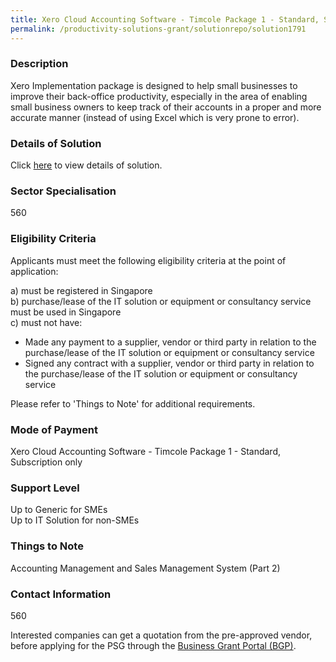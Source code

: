 ```yaml
---
title: Xero Cloud Accounting Software - Timcole Package 1 - Standard, Subscription only
permalink: /productivity-solutions-grant/solutionrepo/solution1791
---
```


### Description

Xero Implementation package is designed to help small businesses to improve their back-office productivity, especially in the area of enabling small business owners to keep track of their accounts in a proper and more accurate manner (instead of using Excel which is very prone to error).

### Details of Solution

Click <a href='TIMCOLE PTE LTD' target='_blank' rel='noopener'>here</a> to view details of solution.

### Sector Specialisation

 560 

### Eligibility Criteria

Applicants must meet the following eligibility criteria at the point of application:

a) must be registered in Singapore <br>
b) purchase/lease of the IT solution or equipment or consultancy service must be used in Singapore <br>
c) must not have:
- Made any payment to a supplier, vendor or third party in relation to the purchase/lease of the IT solution or equipment or consultancy service
- Signed any contract with a supplier, vendor or third party in relation to the purchase/lease of the IT solution or equipment or consultancy service

Please refer to 'Things to Note' for additional requirements.

### Mode of Payment
Xero Cloud Accounting Software - Timcole Package 1 - Standard, Subscription only

### Support Level
Up to Generic for SMEs <br>
Up to IT Solution for non-SMEs

### Things to Note
Accounting Management and Sales Management System (Part 2)

### Contact Information
560

Interested companies can get a quotation from the pre-approved vendor, before applying for the PSG through the <a target='_blank' rel='noopener' href='https://www.businessgrants.gov.sg/'>Business Grant Portal (BGP)</a>.
